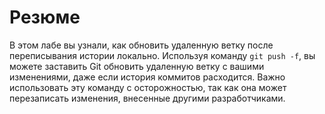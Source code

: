 # Резюме

В этом лабе вы узнали, как обновить удаленную ветку после переписывания истории локально. Используя команду `git push -f`, вы можете заставить Git обновить удаленную ветку с вашими изменениями, даже если история коммитов расходится. Важно использовать эту команду с осторожностью, так как она может перезаписать изменения, внесенные другими разработчиками.
